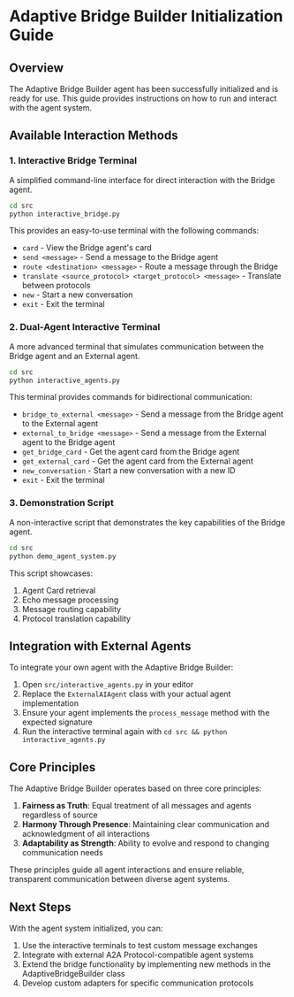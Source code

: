 # Adaptive Bridge Builder Initialization Guide

## Overview
The Adaptive Bridge Builder agent has been successfully initialized and is ready for use. This guide provides instructions on how to run and interact with the agent system.

## Available Interaction Methods

### 1. Interactive Bridge Terminal
A simplified command-line interface for direct interaction with the Bridge agent.

```bash
cd src
python interactive_bridge.py
```

This provides an easy-to-use terminal with the following commands:
- `card` - View the Bridge agent's card
- `send <message>` - Send a message to the Bridge agent
- `route <destination> <message>` - Route a message through the Bridge
- `translate <source_protocol> <target_protocol> <message>` - Translate between protocols
- `new` - Start a new conversation
- `exit` - Exit the terminal

### 2. Dual-Agent Interactive Terminal
A more advanced terminal that simulates communication between the Bridge agent and an External agent.

```bash
cd src
python interactive_agents.py
```

This terminal provides commands for bidirectional communication:
- `bridge_to_external <message>` - Send a message from the Bridge agent to the External agent
- `external_to_bridge <message>` - Send a message from the External agent to the Bridge agent
- `get_bridge_card` - Get the agent card from the Bridge agent
- `get_external_card` - Get the agent card from the External agent
- `new_conversation` - Start a new conversation with a new ID
- `exit` - Exit the terminal

### 3. Demonstration Script
A non-interactive script that demonstrates the key capabilities of the Bridge agent.

```bash
cd src
python demo_agent_system.py
```

This script showcases:
1. Agent Card retrieval
2. Echo message processing
3. Message routing capability
4. Protocol translation capability

## Integration with External Agents

To integrate your own agent with the Adaptive Bridge Builder:

1. Open `src/interactive_agents.py` in your editor
2. Replace the `ExternalAIAgent` class with your actual agent implementation
3. Ensure your agent implements the `process_message` method with the expected signature
4. Run the interactive terminal again with `cd src && python interactive_agents.py`

## Core Principles

The Adaptive Bridge Builder operates based on three core principles:

1. **Fairness as Truth**: Equal treatment of all messages and agents regardless of source
2. **Harmony Through Presence**: Maintaining clear communication and acknowledgment of all interactions
3. **Adaptability as Strength**: Ability to evolve and respond to changing communication needs

These principles guide all agent interactions and ensure reliable, transparent communication between diverse agent systems.

## Next Steps

With the agent system initialized, you can:

1. Use the interactive terminals to test custom message exchanges
2. Integrate with external A2A Protocol-compatible agent systems
3. Extend the bridge functionality by implementing new methods in the AdaptiveBridgeBuilder class
4. Develop custom adapters for specific communication protocols

